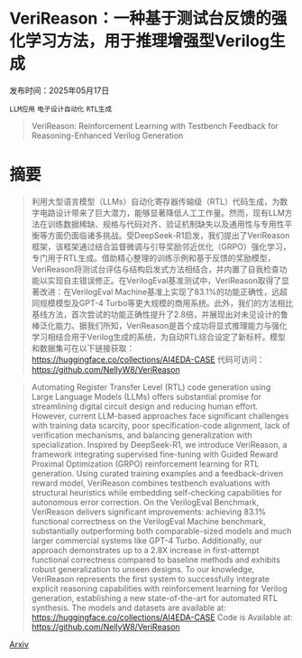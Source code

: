 # VeriReason：一种基于测试台反馈的强化学习方法，用于推理增强型Verilog生成

发布时间：2025年05月17日

`LLM应用` `电子设计自动化` `RTL生成`

> VeriReason: Reinforcement Learning with Testbench Feedback for Reasoning-Enhanced Verilog Generation

# 摘要

> 利用大型语言模型（LLMs）自动化寄存器传输级（RTL）代码生成，为数字电路设计带来了巨大潜力，能够显著降低人工工作量。然而，现有LLM方法在训练数据稀缺、规格与代码对齐、验证机制缺失以及通用性与专用性平衡等方面仍面临诸多挑战。受DeepSeek-R1启发，我们提出了VeriReason框架，该框架通过结合监督微调与引导奖励邻近优化（GRPO）强化学习，专门用于RTL生成。借助精心整理的训练示例和基于反馈的奖励模型，VeriReason将测试台评估与结构启发式方法相结合，并内置了自我检查功能以实现自主错误修正。在VerilogEval基准测试中，VeriReason取得了显著改进：在VerilogEval Machine基准上实现了83.1%的功能正确性，远超同规模模型及GPT-4 Turbo等更大规模的商用系统。此外，我们的方法相比基线方法，首次尝试的功能正确性提升了2.8倍，并展现出对未见设计的鲁棒泛化能力。据我们所知，VeriReason是首个成功将显式推理能力与强化学习相结合用于Verilog生成的系统，为自动RTL综合设定了新标杆。模型和数据集可在以下链接获取：https://huggingface.co/collections/AI4EDA-CASE 代码可访问：https://github.com/NellyW8/VeriReason

> Automating Register Transfer Level (RTL) code generation using Large Language Models (LLMs) offers substantial promise for streamlining digital circuit design and reducing human effort. However, current LLM-based approaches face significant challenges with training data scarcity, poor specification-code alignment, lack of verification mechanisms, and balancing generalization with specialization. Inspired by DeepSeek-R1, we introduce VeriReason, a framework integrating supervised fine-tuning with Guided Reward Proximal Optimization (GRPO) reinforcement learning for RTL generation. Using curated training examples and a feedback-driven reward model, VeriReason combines testbench evaluations with structural heuristics while embedding self-checking capabilities for autonomous error correction. On the VerilogEval Benchmark, VeriReason delivers significant improvements: achieving 83.1% functional correctness on the VerilogEval Machine benchmark, substantially outperforming both comparable-sized models and much larger commercial systems like GPT-4 Turbo. Additionally, our approach demonstrates up to a 2.8X increase in first-attempt functional correctness compared to baseline methods and exhibits robust generalization to unseen designs. To our knowledge, VeriReason represents the first system to successfully integrate explicit reasoning capabilities with reinforcement learning for Verilog generation, establishing a new state-of-the-art for automated RTL synthesis. The models and datasets are available at: https://huggingface.co/collections/AI4EDA-CASE Code is Available at: https://github.com/NellyW8/VeriReason

[Arxiv](https://arxiv.org/abs/2505.11849)